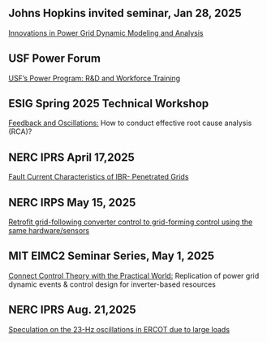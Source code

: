 ## Johns Hopkins invited seminar, Jan 28, 2025
[Innovations in Power Grid Dynamic Modeling and Analysis]

[Innovations in Power Grid Dynamic Modeling and Analysis]:JHUtalk%20lfan.pdf

## USF Power Forum
[USF’s Power Program: R&D and Workforce Training]

[USF’s Power Program: R&D and Workforce Training]:USF%20power%20forum.pdf

## ESIG Spring 2025 Technical Workshop
[Feedback and Oscillations:]
How to conduct effective root cause analysis (RCA)?

[Feedback and Oscillations:]:LFan_2025_ESIG%20v1.pdf

## NERC IPRS April 17,2025  
[Fault Current Characteristics of IBR- Penetrated Grids]

[Fault Current Characteristics of IBR- Penetrated Grids]:IBR%20Fault%20Behavior_04172025.pdf

## NERC IRPS May 15, 2025
[Retrofit grid-following converter control to grid-forming control using the same hardware/sensors]

[Retrofit grid-following converter control to grid-forming control using the same hardware/sensors]: 052025_NERC.pdf

## MIT EIMC2 Seminar Series, May 1, 2025
[Connect Control Theory with the Practical World:] Replication of power grid dynamic events & control design for inverter-based resources

[Connect Control Theory with the Practical World:]:Fan_MITtalk_v1.pdf

## NERC IPRS Aug. 21,2025 
[Speculation on the 23-Hz oscillations in ERCOT due to large loads]

[Speculation on the 23-Hz oscillations in ERCOT due to large loads]: 082025_NERC.pdf
